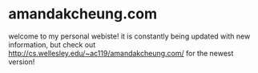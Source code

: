 # amandakcheung.com
welcome to my personal webiste! it is constantly being updated with new information, but check out http://cs.wellesley.edu/~ac119/amandakcheung.com/ for the newest version!
